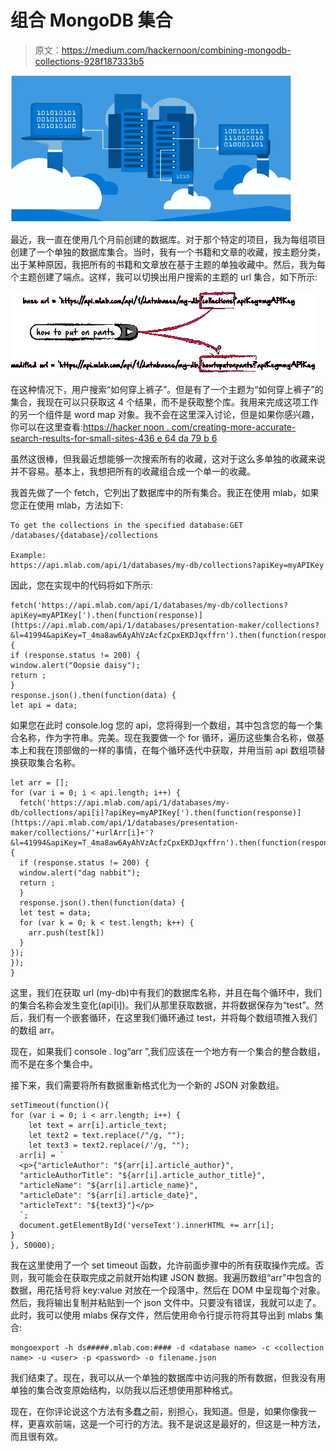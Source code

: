 # 组合 MongoDB 集合

> 原文：<https://medium.com/hackernoon/combining-mongodb-collections-928f187333b5>

![](img/0b3d44c3596a8c6e8cb446966c00202b.png)

最近，我一直在使用几个月前创建的数据库。对于那个特定的项目，我为每组项目创建了一个单独的数据库集合。当时，我有一个书籍和文章的收藏，按主题分类，出于某种原因，我把所有的书籍和文章放在基于主题的单独收藏中。然后，我为每个主题创建了端点。这样，我可以切换出用户搜索的主题的 url 集合，如下所示:

![](img/929430e715f069ae27dd8d5b9a64b2a6.png)

在这种情况下，用户搜索“如何穿上裤子”。但是有了一个主题为“如何穿上裤子”的集合，我现在可以只获取这 4 个结果，而不是获取整个库。我用来完成这项工作的另一个组件是 word map 对象。我不会在这里深入讨论，但是如果你感兴趣，你可以在这里查看:[https://hacker noon . com/creating-more-accurate-search-results-for-small-sites-436 e 64 da 79 b 6](https://hackernoon.com/creating-more-accurate-search-results-for-small-sites-436e64da79b6)

虽然这很棒，但我最近想能够一次搜索所有的收藏，这对于这么多单独的收藏来说并不容易。基本上，我想把所有的收藏组合成一个单一的收藏。

我首先做了一个 fetch，它列出了数据库中的所有集合。我正在使用 mlab，如果您正在使用 mlab，方法如下:

```
To get the collections in the specified database:GET /databases/{database}/collections

Example:
https://api.mlab.com/api/1/databases/my-db/collections?apiKey=myAPIKey
```

因此，您在实现中的代码将如下所示:

```
fetch('https://api.mlab.com/api/1/databases/my-db/collections?apiKey=myAPIKey[').then(function(response)](https://api.mlab.com/api/1/databases/presentation-maker/collections?&l=41994&apiKey=T_4ma8aw6AyAhVzAcfzCpxEKDJqxffrn').then(function(response)) {
if (response.status != 200) {
window.alert("Oopsie daisy");
return ;
}
response.json().then(function(data) {
let api = data;
```

如果您在此时 console.log 您的 api，您将得到一个数组，其中包含您的每一个集合名称，作为字符串。完美。现在我要做一个 for 循环，遍历这些集合名称，做基本上和我在顶部做的一样的事情，在每个循环迭代中获取，并用当前 api 数组项替换获取集合名称。

```
let arr = [];
for (var i = 0; i < api.length; i++) {
  fetch('https://api.mlab.com/api/1/databases/my-db/collections/api[i]?apiKey=myAPIKey[').then(function(response)](https://api.mlab.com/api/1/databases/presentation-maker/collections/'+urlArr[i]+'?&l=41994&apiKey=T_4ma8aw6AyAhVzAcfzCpxEKDJqxffrn').then(function(response)) {
  if (response.status != 200) {
  window.alert("dag nabbit");
  return ;
  }
  response.json().then(function(data) {
  let test = data;
  for (var k = 0; k < test.length; k++) {
    arr.push(test[k])
  }
});
});
}
```

这里，我们在获取 url (my-db)中有我们的数据库名称，并且在每个循环中，我们的集合名称会发生变化(api[i])。我们从那里获取数据，并将数据保存为“test”。然后，我们有一个嵌套循环，在这里我们循环通过 test，并将每个数组项推入我们的数组 arr。

现在，如果我们 console . log“arr ”,我们应该在一个地方有一个集合的整合数组，而不是在多个集合中。

接下来，我们需要将所有数据重新格式化为一个新的 JSON 对象数组。

```
setTimeout(function(){
for (var i = 0; i < arr.length; i++) {
    let text = arr[i].article_text;
    let text2 = text.replace(/"/g, "");
    let text3 = text2.replace(/'/g, "");
  arr[i] = `
  <p>{"articleAuthor": "${arr[i].article_author}",
  "articleAuthorTitle": "${arr[i].article_author_title}",
  "articleName": "${arr[i].article_name}",
  "articleDate": "${arr[i].article_date}",
  "articleText": "${text3}"}</p>
  `;
  document.getElementById('verseText').innerHTML += arr[i];
}
}, 50000);
```

我在这里使用了一个 set timeout 函数，允许前面步骤中的所有获取操作完成。否则，我可能会在获取完成之前就开始构建 JSON 数据。我遍历数组“arr”中包含的数据，用花括号将 key:value 对放在一个段落中，然后在 DOM 中呈现每个对象。然后，我将输出复制并粘贴到一个 json 文件中。只要没有错误，我就可以走了。此时，我可以使用 mlabs 保存文件，然后使用命令行提示符将其导出到 mlabs 集合:

```
mongoexport -h ds#####.mlab.com:#### -d <database name> -c <collection name> -u <user> -p <password> -o filename.json
```

我们结束了。现在，我可以从一个单独的数据库中访问我的所有数据，但我没有用单独的集合改变原始结构，以防我以后还想使用那种格式。

现在，在你评论说这个方法有多蠢之前，别担心，我知道。但是，如果你像我一样，更喜欢前端，这是一个可行的方法。我不是说这是最好的，但这是一种方法，而且很有效。